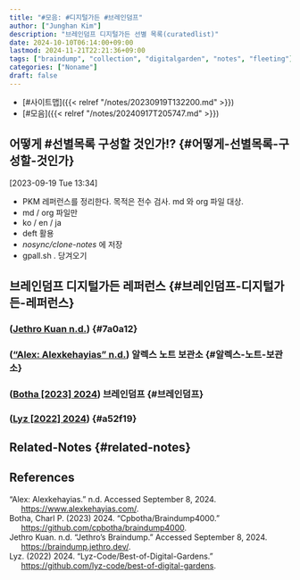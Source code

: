 ```yaml
---
title: "#모음: #디지털가든 #브레인덤프"
author: ["Junghan Kim"]
description: "브레인덤프 디지털가든 선별 목록(curatedlist)"
date: 2024-10-10T06:14:00+09:00
lastmod: 2024-11-21T22:21:36+09:00
tags: ["braindump", "collection", "digitalgarden", "notes", "fleeting"]
categories: ["Noname"]
draft: false
---
```


<!--more-->

-   [#사이트맵]({{< relref "/notes/20230919T132200.md" >}})
-   [#모음]({{< relref "/notes/20240917T205747.md" >}})


## 어떻게 #선별목록 구성할 것인가!? {#어떻게-선별목록-구성할-것인가}

<span class="timestamp-wrapper"><span class="timestamp">[2023-09-19 Tue 13:34]</span></span>

-   PKM 레퍼런스를 정리한다. 목적은 전수 검사. md 와 org 파일 대상.
-   md / org 파일만
-   ko / en / ja
-   deft 활용
-   _nosync/clone-notes_ 에 저장
-   gpall.sh . 당겨오기


## 브레인덤프 디지털가든 레퍼런스 {#브레인덤프-디지털가든-레퍼런스}


### (<a href="#citeproc_bib_item_3">Jethro Kuan n.d.</a>) {#7a0a12}


### (<a href="#citeproc_bib_item_1">“Alex: Alexkehayias” n.d.</a>) 알렉스 노트 보관소 {#알렉스-노트-보관소}


### (<a href="#citeproc_bib_item_2">Botha [2023] 2024</a>) 브레인덤프 {#브레인덤프}


### (<a href="#citeproc_bib_item_4">Lyz [2022] 2024</a>) {#a52f19}


## Related-Notes {#related-notes}

## References

<style>.csl-entry{text-indent: -1.5em; margin-left: 1.5em;}</style><div class="csl-bib-body">
  <div class="csl-entry"><a id="citeproc_bib_item_1"></a>“Alex: Alexkehayias.” n.d. Accessed September 8, 2024. <a href="https://www.alexkehayias.com/">https://www.alexkehayias.com/</a>.</div>
  <div class="csl-entry"><a id="citeproc_bib_item_2"></a>Botha, Charl P. (2023) 2024. “Cpbotha/Braindump4000.” <a href="https://github.com/cpbotha/braindump4000">https://github.com/cpbotha/braindump4000</a>.</div>
  <div class="csl-entry"><a id="citeproc_bib_item_3"></a>Jethro Kuan. n.d. “Jethro’s Braindump.” Accessed September 8, 2024. <a href="https://braindump.jethro.dev/">https://braindump.jethro.dev/</a>.</div>
  <div class="csl-entry"><a id="citeproc_bib_item_4"></a>Lyz. (2022) 2024. “Lyz-Code/Best-of-Digital-Gardens.” <a href="https://github.com/lyz-code/best-of-digital-gardens">https://github.com/lyz-code/best-of-digital-gardens</a>.</div>
</div>
